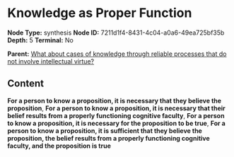 # Knowledge as Proper Function

**Node Type:** synthesis
**Node ID:** 7211d1f4-8431-4c04-a0a6-49ea725bf35b
**Depth:** 5
**Terminal:** No

**Parent:** [What about cases of knowledge through reliable processes that do not involve intellectual virtue?](what-about-cases-of-knowledge-through-reliable-processes-that-do-not-involve-intellectual-virtue-antithesis-e695b618-5139-4925-8563-5fd7f98e4435.md)

## Content

**For a person to know a proposition, it is necessary that they believe the proposition**, **For a person to know a proposition, it is necessary that their belief results from a properly functioning cognitive faculty**, **For a person to know a proposition, it is necessary for the proposition to be true**, **For a person to know a proposition, it is sufficient that they believe the proposition, the belief results from a properly functioning cognitive faculty, and the proposition is true**
